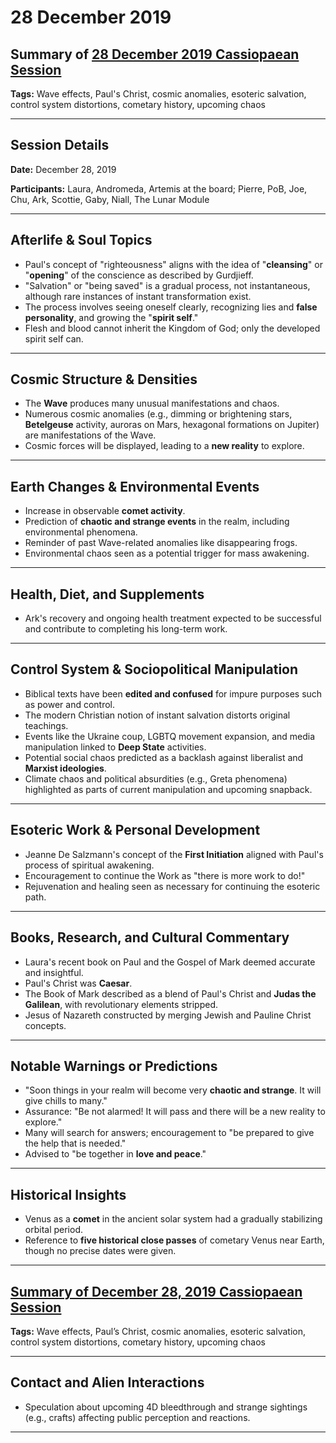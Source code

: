 # 28 December 2019

## Summary of [28 December 2019 Cassiopaean Session](https://cassiopaea.org/forum/threads/session-28-december-2019.48106/)

**Tags:** Wave effects, Paul's Christ, cosmic anomalies, esoteric salvation, control system distortions, cometary history, upcoming chaos

---


## Session Details

**Date:** December 28, 2019

**Participants:** Laura, Andromeda, Artemis at the board; Pierre, PoB, Joe, Chu, Ark, Scottie, Gaby, Niall, The Lunar Module

---


## Afterlife & Soul Topics

- Paul's concept of "righteousness" aligns with the idea of "**cleansing**" or "**opening**" of the conscience as described by Gurdjieff.
- "Salvation" or "being saved" is a gradual process, not instantaneous, although rare instances of instant transformation exist.
- The process involves seeing oneself clearly, recognizing lies and **false personality**, and growing the "**spirit self**."
- Flesh and blood cannot inherit the Kingdom of God; only the developed spirit self can.

---


## Cosmic Structure & Densities

- The **Wave** produces many unusual manifestations and chaos.
- Numerous cosmic anomalies (e.g., dimming or brightening stars, **Betelgeuse** activity, auroras on Mars, hexagonal formations on Jupiter) are manifestations of the Wave.
- Cosmic forces will be displayed, leading to a **new reality** to explore.

---


## Earth Changes & Environmental Events

- Increase in observable **comet activity**.
- Prediction of **chaotic and strange events** in the realm, including environmental phenomena.
- Reminder of past Wave-related anomalies like disappearing frogs.
- Environmental chaos seen as a potential trigger for mass awakening.

---


## Health, Diet, and Supplements

- Ark's recovery and ongoing health treatment expected to be successful and contribute to completing his long-term work.

---


## Control System & Sociopolitical Manipulation

- Biblical texts have been **edited and confused** for impure purposes such as power and control.
- The modern Christian notion of instant salvation distorts original teachings.
- Events like the Ukraine coup, LGBTQ movement expansion, and media manipulation linked to **Deep State** activities.
- Potential social chaos predicted as a backlash against liberalist and **Marxist ideologies**.
- Climate chaos and political absurdities (e.g., Greta phenomena) highlighted as parts of current manipulation and upcoming snapback.

---


## Esoteric Work & Personal Development

- Jeanne De Salzmann's concept of the **First Initiation** aligned with Paul's process of spiritual awakening.
- Encouragement to continue the Work as "there is more work to do!"
- Rejuvenation and healing seen as necessary for continuing the esoteric path.

---


## Books, Research, and Cultural Commentary

- Laura's recent book on Paul and the Gospel of Mark deemed accurate and insightful.
- Paul's Christ was **Caesar**.
- The Book of Mark described as a blend of Paul's Christ and **Judas the Galilean**, with revolutionary elements stripped.
- Jesus of Nazareth constructed by merging Jewish and Pauline Christ concepts.

---


## Notable Warnings or Predictions

- "Soon things in your realm will become very **chaotic and strange**. It will give chills to many."
- Assurance: "Be not alarmed! It will pass and there will be a new reality to explore."
- Many will search for answers; encouragement to "be prepared to give the help that is needed."
- Advised to "be together in **love and peace**."

---


## Historical Insights

- Venus as a **comet** in the ancient solar system had a gradually stabilizing orbital period.
- Reference to **five historical close passes** of cometary Venus near Earth, though no precise dates were given.

---



## [Summary of December 28, 2019 Cassiopaean Session](https://cassiopaea.org/forum/threads/session-28-december-2019.48106/)

**Tags:** Wave effects, Paul’s Christ, cosmic anomalies, esoteric salvation, control system distortions, cometary history, upcoming chaos

---


## Contact and Alien Interactions

- Speculation about upcoming 4D bleedthrough and strange sightings (e.g., crafts) affecting public perception and reactions.

---


